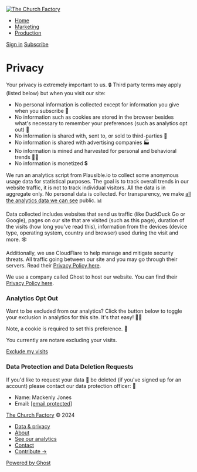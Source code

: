 [![The Church Factory](https://thechurchfactory.com/content/images/2023/07/TheChurchFactory-Logo-Large-White.png)](https://thechurchfactory.com/)

* [Home](https://thechurchfactory.com/)
* [Marketing](https://thechurchfactory.com/tag/marketing/)
* [Production](https://thechurchfactory.com/tag/production/)

[Sign in](#/portal/signin) [Subscribe](#/portal/signup)

Privacy
=======

Your privacy is extremely important to us. 🔒 Third party terms may apply (listed below) but when you visit our site:

* No personal information is collected except for information you give when you subscribe 🛀
* No information such as cookies are stored in the browser besides what's necessary to remember your preferences (such as analytics opt out) 🧠
* No information is shared with, sent to, or sold to third-parties 🤝
* No information is shared with advertising companies 🏭
* No information is mined and harvested for personal and behavioral trends 👩‍🌾
* No information is monetized 💲

We run an analytics script from Plausible.io to collect some anonymous usage data for statistical purposes. The goal is to track overall trends in our website traffic, it is not to track individual visitors. All the data is in aggregate only. No personal data is collected. For transparency, we make [all the analytics data we can see](https://plausible.io/thechurchfactory.com?ref=thechurchfactory.com) public. 📊

Data collected includes websites that send us traffic (like DuckDuck Go or Google), pages on our site that are visited (such as this page), duration of the visits (how long you've read this), information from the devices (device type, operating system, country and browser) used during the visit and more. 🕸

Additionally, we use CloudFlare to help manage and mitigate security threats. All traffic going between our site and you may go through their servers. Read their [Privacy Policy here](https://www.cloudflare.com/privacypolicy/?ref=thechurchfactory.com).

We use a company called Ghost to host our website. You can find their [Privacy Policy here](https://ghost.org/privacy/?ref=thechurchfactory.com).

### Analytics Opt Out

Want to be excluded from our analytics? Click the button below to toggle your exclusion in analytics for this site. It's that easy! 🤜🤛

Note, a cookie is required to set this preference. 🍪

You currently are notare excluding your visits.

[Exclude my visits](javascript:toggleExclusion())

### Data Protection and Data Deletion Requests

If you'd like to request your data 🔢 be deleted (if you've signed up for an account) please contact our data protection officer: 🙂

* Name: Mackenly Jones
* Email: [\[email protected\]](https://thechurchfactory.com/cdn-cgi/l/email-protection)

[The Church Factory](https://thechurchfactory.com/) © 2024

* [Data & privacy](https://thechurchfactory.com/privacy/)
* [About](https://thechurchfactory.com/about/)
* [See our analytics](https://plausible.io/thechurchfactory.com)
* [Contact](https://thechurchfactory.com/contact/)
* [Contribute →](https://thechurchfactory.com/contribute/)

[Powered by Ghost](https://ghost.org/)